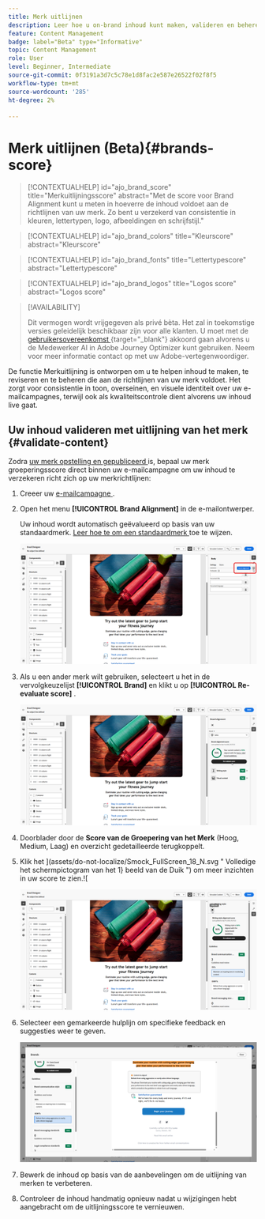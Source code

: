 ```yaml
---
title: Merk uitlijnen
description: Leer hoe u on-brand inhoud kunt maken, valideren en beheren met de score van uw merk.
feature: Content Management
badge: label="Beta" type="Informative"
topic: Content Management
role: User
level: Beginner, Intermediate
source-git-commit: 0f3191a3d7c5c78e1d8fac2e587e26522f02f8f5
workflow-type: tm+mt
source-wordcount: '285'
ht-degree: 2%

---
```


# Merk uitlijnen (Beta){#brands-score}

>[!CONTEXTUALHELP]
>id="ajo_brand_score"
>title="Merkuitlijningsscore"
>abstract="Met de score voor Brand Alignment kunt u meten in hoeverre de inhoud voldoet aan de richtlijnen van uw merk. Zo bent u verzekerd van consistentie in kleuren, lettertypen, logo, afbeeldingen en schrijfstijl."

>[!CONTEXTUALHELP]
>id="ajo_brand_colors"
>title="Kleurscore"
>abstract="Kleurscore"

>[!CONTEXTUALHELP]
>id="ajo_brand_fonts"
>title="Lettertypescore"
>abstract="Lettertypescore"

>[!CONTEXTUALHELP]
>id="ajo_brand_logos"
>title="Logos score"
>abstract="Logos score"

>[!AVAILABILITY]
>
>Dit vermogen wordt vrijgegeven als privé bèta. Het zal in toekomstige versies geleidelijk beschikbaar zijn voor alle klanten.
>U moet met de [ gebruikersovereenkomst ](https://www.adobe.com/legal/licenses-terms/adobe-dx-gen-ai-user-guidelines.html){target="_blank"} akkoord gaan alvorens u de Medewerker AI in Adobe Journey Optimizer kunt gebruiken. Neem voor meer informatie contact op met uw Adobe-vertegenwoordiger.

De functie Merkuitlijning is ontworpen om u te helpen inhoud te maken, te reviseren en te beheren die aan de richtlijnen van uw merk voldoet. Het zorgt voor consistentie in toon, overseinen, en visuele identiteit over uw e-mailcampagnes, terwijl ook als kwaliteitscontrole dient alvorens uw inhoud live gaat.

## Uw inhoud valideren met uitlijning van het merk {#validate-content}

Zodra [ uw merk opstelling en gepubliceerd ](brands.md) is, bepaal uw merk groeperingsscore direct binnen uw e-mailcampagne om uw inhoud te verzekeren richt zich op uw merkrichtlijnen:

1. Creeer uw [ e-mailcampagne ](../campaigns/create-campaign.md).

1. Open het menu **[!UICONTROL Brand Alignment]** in de e-mailontwerper.

   Uw inhoud wordt automatisch geëvalueerd op basis van uw standaardmerk. [ Leer hoe te om een standaardmerk ](brands.md) toe te wijzen.

   ![](assets/brand-score-1.png)

1. Als u een ander merk wilt gebruiken, selecteert u het in de vervolgkeuzelijst **[!UICONTROL Brand]** en klikt u op **[!UICONTROL Re-evaluate score]** .

   ![](assets/brand-score-2.png)

1. Doorblader door de **Score van de Groepering van het Merk** (Hoog, Medium, Laag) en overzicht gedetailleerde terugkoppelt.

1. Klik het ](assets/do-not-localize/Smock_FullScreen_18_N.svg " Volledige het schermpictogram van het 1} beeld van de Duik ") om meer inzichten in uw score te zien.![

   ![](assets/brand-score-3.png)

1. Selecteer een gemarkeerde hulplijn om specifieke feedback en suggesties weer te geven.

   ![](assets/brand-score-4.png)

1. Bewerk de inhoud op basis van de aanbevelingen om de uitlijning van merken te verbeteren.

1. Controleer de inhoud handmatig opnieuw nadat u wijzigingen hebt aangebracht om de uitlijningsscore te vernieuwen.
